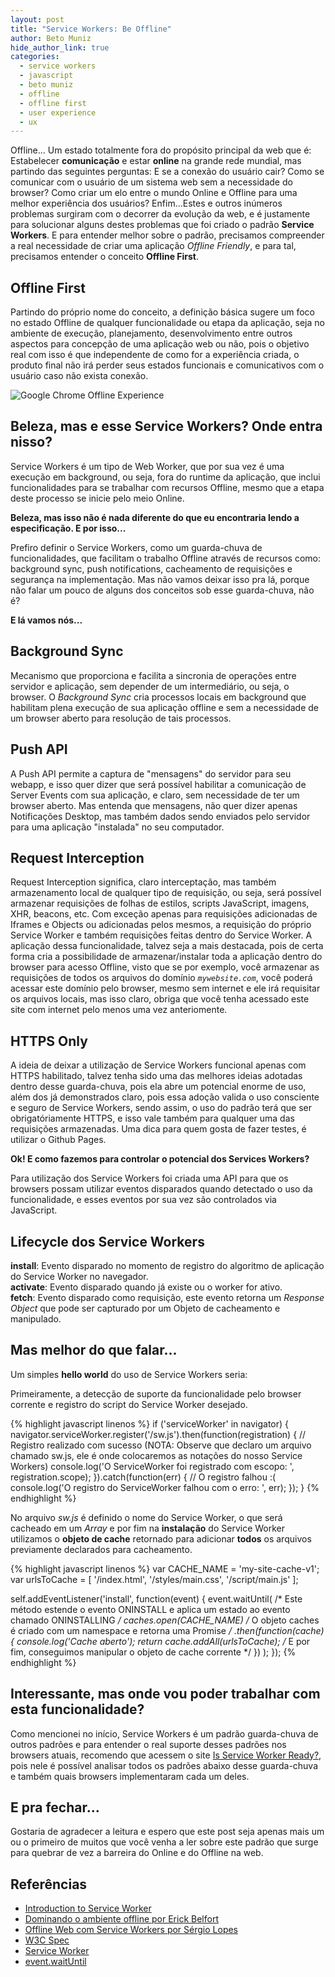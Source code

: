 ```yaml
---
layout: post
title: "Service Workers: Be Offline"
author: Beto Muniz
hide_author_link: true
categories:
  - service workers
  - javascript
  - beto muniz
  - offline
  - offline first
  - user experience
  - ux
---
```


Offline... Um estado totalmente fora do propósito principal da web que é: Estabelecer **comunicação** e estar **online** na grande rede mundial, mas partindo das seguintes perguntas: E se a conexão do usuário cair? Como se comunicar com o usuário de um sistema web sem a necessidade do browser? Como criar um elo entre o mundo Online e Offline para uma melhor experiência dos usuários? Enfim...Estes e outros inúmeros problemas surgiram com o decorrer da evolução da web, e é justamente para solucionar alguns destes problemas que foi criado o padrão **Service Workers**. E para entender melhor sobre o padrão, precisamos compreender a real necessidade de criar uma aplicação *Offline Friendly*, e para tal, precisamos entender o conceito **Offline First**.
<!--more-->
## Offline First

Partindo do próprio nome do conceito, a definição básica sugere um foco no estado Offline de qualquer funcionalidade ou etapa da aplicação, seja no ambiente de execução, planejamento, desenvolvimento entre outros aspectos para concepção de uma aplicação web ou não, pois o objetivo real com isso é que independente de como for a experiência criada, o produto final não irá perder seus estados funcionais e comunicativos com o usuário caso não exista conexão.

![Google Chrome Offline Experience](http://i.imgur.com/clwc4Qw.gif)

## Beleza, mas e esse Service Workers? Onde entra nisso?

Service Workers é um tipo de Web Worker, que por sua vez é uma execução em background, ou seja, fora do runtime da aplicação, que inclui funcionalidades para se trabalhar com recursos Offline, mesmo que a etapa deste processo se inicie pelo meio Online.

**Beleza, mas isso não é nada diferente do que eu encontraria lendo a especificação. E por isso...**<br>

Prefiro definir o Service Workers, como um guarda-chuva de funcionalidades, que facilitam o trabalho Offline através de recursos como: background sync, push notifications, cacheamento de requisições e segurança na implementação. Mas não vamos deixar isso pra lá, porque não falar um pouco de alguns dos conceitos sob esse guarda-chuva, não é? 

**E lá vamos nós...**

## Background Sync

Mecanismo que proporciona e facilita a sincronia de operações entre servidor e aplicação, sem depender de um intermediário, ou seja, o browser. O *Background Sync* cria processos locais em background que habilitam plena execução de sua aplicação offline e sem a necessidade de um browser aberto para resolução de tais processos.

## Push API

A Push API permite a captura de "mensagens" do servidor para seu webapp, e isso quer dizer que será possível habilitar a comunicação de Server Events com sua aplicação, e claro, sem necessidade de ter um browser aberto. Mas entenda que mensagens, não quer dizer apenas Notificações Desktop, mas também dados sendo enviados pelo servidor para uma aplicação "instalada" no seu computador.

## Request Interception

Request Interception significa, claro interceptação, mas também armazenamento local de qualquer tipo de requisição, ou seja, será possível armazenar requisições de folhas de estilos, scripts JavaScript, imagens, XHR, beacons, etc. Com exceção apenas para requisições adicionadas de Iframes e Objects ou adicionadas pelos mesmos, a requisição do próprio Service Worker e também requisições feitas dentro do Service Worker. A aplicação dessa funcionalidade, talvez seja a mais destacada, pois de certa forma cria a possibilidade de armazenar/instalar toda a aplicação dentro do browser para acesso Offline, visto que se por exemplo, você armazenar as requisições de todos os arquivos do domínio *`mywebsite.com`*, você poderá acessar este domínio pelo browser, mesmo sem internet e ele irá requisitar os arquivos locais, mas isso claro, obriga que você tenha acessado este site com internet pelo menos uma vez anteriomente.

## HTTPS Only

A ideia de deixar a utilização de Service Workers funcional apenas com HTTPS habilitado, talvez tenha sido uma das melhores ideias adotadas dentro desse guarda-chuva, pois ela abre um potencial enorme de uso, além dos já demonstrados claro, pois essa adoção valida o uso consciente e seguro de Service Workers, sendo assim, o uso do padrão terá que ser obrigatóriamente HTTPS, e isso vale também para qualquer uma das requisições armazenadas. Uma dica para quem gosta de fazer testes, é utilizar o Github Pages.

**Ok! E como fazemos para controlar o potencial dos Services Workers?**

Para utilização dos Service Workers foi criada uma API para que os browsers possam utilizar eventos disparados quando detectado o uso da funcionalidade, e esses eventos por sua vez são controlados via JavaScript.

## Lifecycle dos Service Workers

**install**: Evento disparado no momento de registro do algoritmo de aplicação do Service Worker no navegador.<br>
**activate**: Evento disparado quando já existe ou o worker for ativo.<br>
**fetch**: Evento disparado como requisição, este evento retorna um *Response Object* que pode ser capturado por um Objeto de cacheamento e manipulado.

## Mas melhor do que falar...

Um simples **hello world** do uso de Service Workers seria:

Primeiramente, a detecção de suporte da funcionalidade pelo browser corrente e registro do script do Service Worker desejado.

{% highlight javascript linenos %}
if ('serviceWorker' in navigator) {
  navigator.serviceWorker.register('/sw.js').then(function(registration) {
    // Registro realizado com sucesso (NOTA: Observe que declaro um arquivo chamado sw.js, ele é onde colocaremos as notações do nosso Service Workers)
    console.log('O ServiceWorker foi registrado com escopo: ',    registration.scope);
  }).catch(function(err) {
    // O registro falhou :(
    console.log('O registro do ServiceWorker falhou com o erro: ', err);
  });
}
{% endhighlight %}

No arquivo *sw.js* é definido o nome do Service Worker, o que será cacheado em um *Array* e por fim na **instalação** do Service Worker utilizamos o **objeto de cache** retornado para adicionar **todos** os arquivos previamente declarados para cacheamento.

{% highlight javascript linenos %}
var CACHE_NAME = 'my-site-cache-v1';
var urlsToCache = [
  '/index.html',
  '/styles/main.css',
  '/script/main.js'
];

self.addEventListener('install', function(event) {
  event.waitUntil( /* Este método estende o evento ONINSTALL e aplica um estado ao evento chamado ONINSTALLING */
    caches.open(CACHE_NAME) /* O objeto caches é criado com um namespace e retorna uma Promise */
      .then(function(cache) {
        console.log('Cache aberto');
        return cache.addAll(urlsToCache); /* E por fim, conseguimos manipular o objeto de cache corrente */
      })
  );
});
{% endhighlight %}

## Interessante, mas onde vou poder trabalhar com esta funcionalidade?

Como mencionei no início, Service Workers é um padrão guarda-chuva de outros padrões e para entender o real suporte desses padrões nos browsers atuais, recomendo que acessem o site [Is Service Worker Ready?](https://jakearchibald.github.io/isserviceworkerready/), pois nele é possível analisar todos os padrões abaixo desse guarda-chuva e também quais browsers implementaram cada um deles.

## E pra fechar...

Gostaria de agradecer a leitura e espero que este post seja apenas mais um ou o primeiro de muitos que você venha a ler sobre este padrão que surge para quebrar de vez a barreira do Online e do Offline na web. 

## Referências
 - [Introduction to Service Worker](http://www.html5rocks.com/en/tutorials/service-worker/introduction/)
 - [Dominando o ambiente offline por Erick Belfort](https://speakerdeck.com/erickbelfy/serviceworker-dominando-o-ambiente-offline)
 - [Offline Web com Service Workers por Sérgio Lopes](http://pt.slideshare.net/caelumdev/serviceworkers-sergio)
 - [W3C Spec](http://www.w3.org/TR/service-workers/)
 - [Service Worker](https://github.com/slightlyoff/ServiceWorker)
 - [event.waitUntil](https://slightlyoff.github.io/ServiceWorker/spec/service_worker/#wait-until-method)
